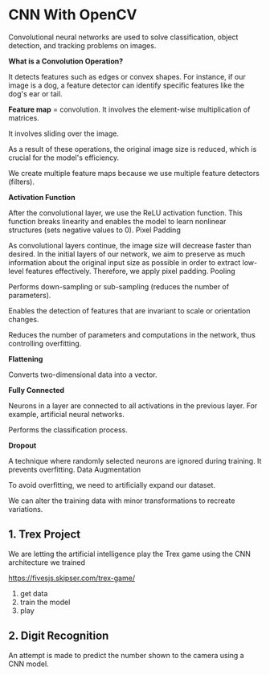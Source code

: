 # CNN With OpenCV

Convolutional neural networks are used to solve classification, object detection, and tracking problems on images.

**What is a Convolution Operation?**

It detects features such as edges or convex shapes. For instance, if our image is a dog, a feature detector can identify specific features like the dog's ear or tail.

**Feature map** = convolution. It involves the element-wise multiplication of matrices.

It involves sliding over the image.

As a result of these operations, the original image size is reduced, which is crucial for the model's efficiency.

We create multiple feature maps because we use multiple feature detectors (filters).

**Activation Function**

After the convolutional layer, we use the ReLU activation function. This function breaks linearity and enables the model to learn nonlinear structures (sets negative values to 0).
Pixel Padding

As convolutional layers continue, the image size will decrease faster than desired. In the initial layers of our network, we aim to preserve as much information about the original input size as possible in order to extract low-level features effectively. Therefore, we apply pixel padding.
Pooling

Performs down-sampling or sub-sampling (reduces the number of parameters).

Enables the detection of features that are invariant to scale or orientation changes.

Reduces the number of parameters and computations in the network, thus controlling overfitting.

**Flattening**

Converts two-dimensional data into a vector.

**Fully Connected**

Neurons in a layer are connected to all activations in the previous layer. For example, artificial neural networks.

Performs the classification process.

**Dropout**

A technique where randomly selected neurons are ignored during training. It prevents overfitting.
Data Augmentation

To avoid overfitting, we need to artificially expand our dataset.

We can alter the training data with minor transformations to recreate variations.

## 1. Trex Project

We are letting the artificial intelligence play the Trex game using the CNN architecture we trained

https://fivesjs.skipser.com/trex-game/

1. get data
2. train the model
3. play

## 2. Digit Recognition

An attempt is made to predict the number shown to the camera using a CNN model.
